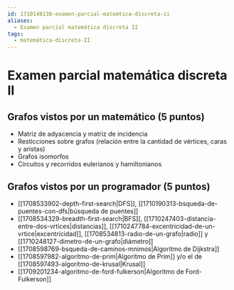 ```yaml
---
id: 1710148138-examen-parcial-matemtica-discreta-ii
aliases:
  - Examen parcial matemática discreta II
tags:
  - matemática-discreta-II
---
```


# Examen parcial matemática discreta II

## Grafos vistos por un matemático (5 puntos)

- Matriz de adyacencia y matriz de incidencia
- Resticciones sobre grafos (relación entre la cantidad de vértices, caras y aristas)
- Grafos isomorfos
- Circuitos y recorridos eulerianos y hamiltonianos 

## Grafos vistos por un programador (5 puntos)

- [[1708533902-depth-first-search|DFS]], [[1710190313-bsqueda-de-puentes-con-dfs|búsqueda de puentes]]
- [[1708534329-breadth-first-search|BFS]], [[1710247403-distancia-entre-dos-vrtices|distancias]], [[1710247784-excentricidad-de-un-vrtice|excentricidad]], [[1708534813-radio-de-un-grafo|radio]] y [[1710248127-dimetro-de-un-grafo|diámetro]]
- [[1708598769-bsqueda-de-caminos-mnimos|Algoritmo de Dijkstra]]
- [[1708597982-algoritmo-de-prim|Algoritmo de Prim]] y/o el de [[1708597493-algoritmo-de-krusal|Krusal]]
- [[1709201234-algoritmo-de-ford-fulkerson|Algoritmo de Ford-Fulkerson]]

